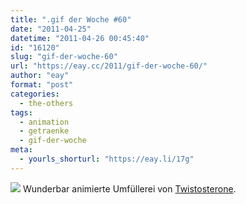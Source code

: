 ```yaml
---
title: ".gif der Woche #60"
date: "2011-04-25"
datetime: "2011-04-26 00:45:40"
id: "16120"
slug: "gif-der-woche-60"
url: "https://eay.cc/2011/gif-der-woche-60/"
author: "eay"
format: "post"
categories:
  - the-others
tags:
  - animation
  - getraenke
  - gif-der-woche
meta:
  - yourls_shorturl: "https://eay.li/17g"
---
```


![](https://eay.cc/uploads/2011/decanting.gif) Wunderbar animierte Umfüllerei von [Twistosterone](http://twistosterone.com/).
